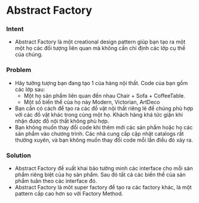 # Abstract Factory

### Intent
- Abstract Factory là một creational design pattern giúp bạn tạo ra một một họ các đối tượng liên quan mà không cần chỉ định
các lớp cụ thể của chúng.
### Problem
- Hãy tưởng tượng bạn đang tạo 1 của hàng nội thất. Code của bạn gồm các lớp sau:
  - Một họ sản phẩm liên quan đến nhau Chair + Sofa + CoffeeTable.
  - Một số biến thể của họ này Modern, Victorian, ArtDeco
- Bạn cần có cách để tạo ra các đồ vật nội thất riêng lẻ để chúng phù hợp với các đồ vật khác trong cùng một họ.
Khách hàng khá tức giận khi nhận được đồ nội thất không phù hợp.
- Bạn không muốn thay đổi code khi thêm mới các sản phẩm hoặc họ các sản phẩm vào chương trình. Các nhà cung cấp cập nhật
catalogs rất thường xuyên, và bạn không muốn thay đổi code mỗi lần điều đó xảy ra.
### Solution
- Abstract Factory đề xuất khai báo tưởng minh các interface cho mỗi sản phẩm riêng biệt của họ sản phẩm.
Sau đó tất cả các biến thể của sản phẩm tuân theo các interface đó.
- Abstract Factory là môt super factory để tạo ra các factory khác, là một pattern cấp cao hơn so với Factory Method.